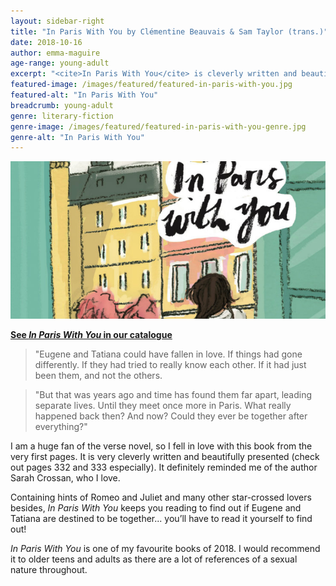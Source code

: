```yaml
---
layout: sidebar-right
title: "In Paris With You by Clémentine Beauvais & Sam Taylor (trans.)"
date: 2018-10-16
author: emma-maguire
age-range: young-adult
excerpt: "<cite>In Paris With You</cite> is cleverly written and beautifully presented."
featured-image: /images/featured/featured-in-paris-with-you.jpg
featured-alt: "In Paris With You"
breadcrumb: young-adult
genre: literary-fiction
genre-image: /images/featured/featured-in-paris-with-you-genre.jpg
genre-alt: "In Paris With You"
---
```


![In Paris With You](/images/featured/featured-in-paris-with-you.jpg)

**[See <cite>In Paris With You</cite> in our catalogue](https://suffolk.spydus.co.uk/cgi-bin/spydus.exe/ENQ/OPAC/BIBENQ?BRN=2402822)**

> "Eugene and Tatiana could have fallen in love. If things had gone differently. If they had tried to really know each other. If it had just been them, and not the others.

> "But that was years ago and time has found them far apart, leading separate lives. Until they meet once more in Paris. What really happened back then? And now? Could they ever be together after everything?"

I am a huge fan of the verse novel, so I fell in love with this book from the very first pages. It is very cleverly written and beautifully presented (check out pages 332 and 333 especially). It definitely reminded me of the author Sarah Crossan, who I love.

Containing hints of Romeo and Juliet and many other star-crossed lovers besides, <cite>In Paris With You</cite> keeps you reading to find out if Eugene and Tatiana are destined to be together... you’ll have to read it yourself to find out!

<cite>In Paris With You</cite> is one of my favourite books of 2018. I would recommend it to older teens and adults as there are a lot of references of a sexual nature throughout.
